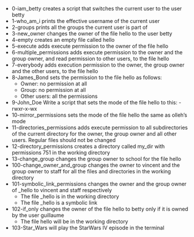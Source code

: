 * 0-iam_betty creates a script that switches the current user to the user betty
* 1-who_am_i prints the effective username of the current user
* 2-groups prints all the groups the current user is part of
* 3-new_owner changes the owner of the file hello to the user betty
* 4-empty creates an empty file called hello
* 5-execute adds execute permission to the owner of the file hello
* 6-multiple_permissions adds execute permission to the owner and the group owner, and read permission to other users, to the file hello
* 7-everybody adds execution permission to the owner, the group owner and the other users, to the file hello
* 8-James_Bond sets the permission to the file hello as follows:
	* Owner: no permission at all
	* Group: no permission at all
	* Other users: all the permissions
* 9-John_Doe Write a script that sets the mode of the file hello to this: -rwxr-x-wx
* 10-mirror_permissions sets the mode of the file hello the same as olleh’s mode
* 11-directories_permissions adds execute permission to all subdirectories of the current directory for the owner, the group owner and all other users. Regular files should not be changed
* 12-directory_permissions creates a directory called my_dir with permissions 751 in the working directory
* 13-change_group changes the group owner to school for the file hello
* 100-change_owner_and_group changes the owner to vincent and the group owner to staff for all the files and directories in the working directory
* 101-symbolic_link_permissions changes the owner and the group owner of _hello to vincent and staff respectively
	* The file _hello is in the working directory
	* The file _hello is a symbolic link
* 102-if_only changes the owner of the file hello to betty only if it is owned by the user guillaume
	* The file hello will be in the working directory
* 103-Star_Wars will play the StarWars IV episode in the terminal
